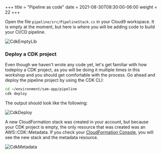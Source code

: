 +++
title = "Pipeline as code"
date = 2021-08-30T08:30:00-06:00
weight = 22
+++

Open the file `pipeline/src/PipelineStack.cs` in your Cloud9 workspace. It is empty at the moment, but here is where you will be adding code to build your CI/CD pipeline.

![CdkEmptyLib](/images/csharp/buildpipe/cloud9_ide_pipeline_stack.png) 

### Deploy a CDK project

Even though we haven't wrote any code yet, let's get familiar with how todeploy a CDK project, as you will be doing it multiple times in this workshop and you should get comfortable with the process. Go ahead and deploy the pipeline project by using the CDK CLI:

```bash
cd ~/environment/sam-app/pipeline
cdk deploy
```

The output should look like the following:

![CdkDeploy](/images/csharp/buildpipe/cdk_deploy.png) 

A new CloudFormation stack was created in your account, but because your CDK project is empty, the only resource that was created was an AWS::CDK::Metadata. If you check your [CloudFormation Console](https://console.aws.amazon.com/cloudformation/home), you will see the new stack and the metadata resource. 

![CdkMetadata](/images/csharp/buildpipe/aws_console_cloudformation_samcicd.png) 
